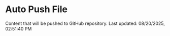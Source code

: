 # Auto Push File

Content that will be pushed to GitHub repository.
Last updated: 08/20/2025, 02:51:40 PM